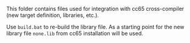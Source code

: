 This folder contains files used for integration with cc65 cross-compiler
(new target definition, libraries, etc.).

Use `build.bat` to re-build the library file.
As a starting point for the new library file `none.lib` from
cc65 installation will be used.